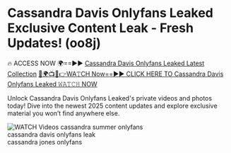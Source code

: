 # Cassandra Davis Onlyfans Leaked Exclusive Content Leak - Fresh Updates! (oo8j)

🔥 ACCESS NOW 🌍==►► <a href="https://tinyurl.com/3fjeunct" rel="nofollow">Cassandra Davis Onlyfans Leaked Latest Collection</a></h3>
[🔴🌍📺📱👉WA𝚃CH Now==►► CLICK HERE TO Cassandra Davis Onlyfans Leaked 𝚆𝙰𝚃𝙲𝙷 NOW](https://tinyurl.com/3fjeunct)

Unlock Cassandra Davis Onlyfans Leaked's private videos and photos today! Dive into the newest 2025 content updates and explore exclusive material you won’t find anywhere else.


<a href="https://tinyurl.com/3fjeunct" rel="nofollow" data-target="animated-image.originalLink"><img src="https://camo.githubusercontent.com/8a4f000d20f83aca3bf7ec5f350d767afa0574a8a352519fd8cfa583a6f93a33/68747470733a2f2f692e696d6775722e636f6d2f644a486b345a712e676966" alt="WATCH Videos" data-canonical-src="https://i.imgur.com/dJHk4Zq.gif" style="max-width: 100%; display: inline-block;" data-target="animated-image.originalImage"></a>
cassandra summer onlyfans<br>
cassandra davis onlyfans leak<br>
cassandra jones onlyfans